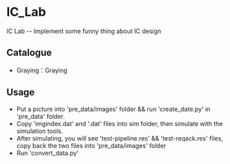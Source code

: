 # IC_Lab
IC Lab -- Implement some funny thing about IC design

## Catalogue

* Graying：Graying

## Usage

* Put a picture into 'pre_data/images' folder && run 'create_date.py' in 'pre_data' folder.
* Copy 'imgindex.dat' and '<PICTURE NAME>.dat' files into sim folder, then simulate with the simulation tools.
* After simulating, you will see 'test-pipeline.res' && 'test-reqack.res' files, copy back the two files into 'pre_data/images' folder
* Run 'convert_data.py'